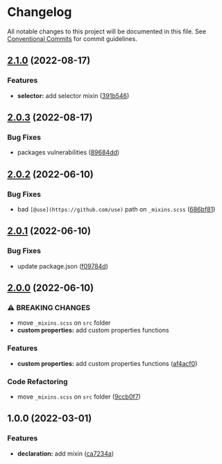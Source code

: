 # Changelog

All notable changes to this project will be documented in this file. See [Conventional Commits](https://conventionalcommits.org) for commit guidelines.

## [2.1.0](https://github.com/unsass/css/compare/v2.0.3...v2.1.0) (2022-08-17)


### Features

* **selector:** add selector mixin ([391b546](https://github.com/unsass/css/commit/391b54632f6d44f8478d73632bafc0e0d786fbcf))

## [2.0.3](https://github.com/unsass/css/compare/v2.0.2...v2.0.3) (2022-08-17)


### Bug Fixes

* packages vulnerabilities ([89684dd](https://github.com/unsass/css/commit/89684dd0868b5e50d25e60ae0607abb5e11aca2a))

## [2.0.2](https://github.com/unsass/css/compare/v2.0.1...v2.0.2) (2022-06-10)


### Bug Fixes

* bad `[@use](https://github.com/use)` path on `_mixins.scss` ([686bf81](https://github.com/unsass/css/commit/686bf81818fad6fae3a909dd7a8d32cfff24a56f))

## [2.0.1](https://github.com/unsass/css/compare/v2.0.0...v2.0.1) (2022-06-10)


### Bug Fixes

* update package.json ([f09784d](https://github.com/unsass/css/commit/f09784dbfe51bcf353f447be8c160884ab10ed9a))

## [2.0.0](https://github.com/unsass/css/compare/v1.0.0...v2.0.0) (2022-06-10)


### ⚠ BREAKING CHANGES

* move `_mixins.scss` on `src` folder
* **custom properties:** add custom properties functions

### Features

* **custom properties:** add custom properties functions ([af4acf0](https://github.com/unsass/css/commit/af4acf0484b5af057f783eb4ee77b382e2993d78))


### Code Refactoring

* move `_mixins.scss` on `src` folder ([9ccb0f7](https://github.com/unsass/css/commit/9ccb0f7d4b12407585a34270e1c04e31daf4d914))

## 1.0.0 (2022-03-01)


### Features

* **declaration:** add mixin ([ca7234a](https://github.com/unsass/css/commit/ca7234a546260b0fd2862ab60d1d4593b7833b06))
